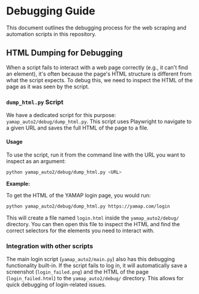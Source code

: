 # Debugging Guide

This document outlines the debugging process for the web scraping and automation scripts in this repository.

## HTML Dumping for Debugging

When a script fails to interact with a web page correctly (e.g., it can't find an element), it's often because the page's HTML structure is different from what the script expects. To debug this, we need to inspect the HTML of the page as it was seen by the script.

### `dump_html.py` Script

We have a dedicated script for this purpose: `yamap_auto2/debug/dump_html.py`. This script uses Playwright to navigate to a given URL and saves the full HTML of the page to a file.

#### Usage

To use the script, run it from the command line with the URL you want to inspect as an argument:

```bash
python yamap_auto2/debug/dump_html.py <URL>
```

**Example:**

To get the HTML of the YAMAP login page, you would run:

```bash
python yamap_auto2/debug/dump_html.py https://yamap.com/login
```

This will create a file named `login.html` inside the `yamap_auto2/debug/` directory. You can then open this file to inspect the HTML and find the correct selectors for the elements you need to interact with.

### Integration with other scripts

The main login script (`yamap_auto2/main.py`) also has this debugging functionality built-in. If the script fails to log in, it will automatically save a screenshot (`login_failed.png`) and the HTML of the page (`login_failed.html`) to the `yamap_auto2/debug/` directory. This allows for quick debugging of login-related issues.
